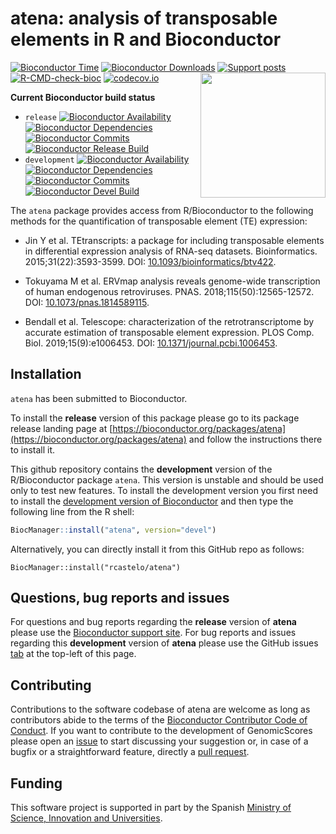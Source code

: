 # atena: analysis of transposable elements in R and Bioconductor

[![Bioconductor Time](https://bioconductor.org/shields/years-in-bioc/atena.svg)](https://bioconductor.org/packages/release/bioc/html/atean.html "How long has been atena in a release of Bioconductor")
[![Bioconductor Downloads](https://bioconductor.org/shields/downloads/release/atena.svg)](https://bioconductor.org/packages/stats/bioc/atena/ "Ranking by number of downloads. A lower number means the package is downloaded more frequently. Determined within a package type (software, experiment, annotation, workflow) and uses the number of distinct IPs for the last 12 months.")
[![Support posts](https://bioconductor.org/shields/posts/atena.svg)](https://support.bioconductor.org/t/atena/ "Support site activity on atena, last 6 months: answered posts/total posts.")
[![R-CMD-check-bioc](https://github.com/rcastelo/atena/workflows/R-CMD-check-bioc/badge.svg)](https://github.com/rcastelo/atena/actions?query=workflow%3AR-CMD-check-bioc)
[![codecov.io](https://codecov.io/github/rcastelo/atena/coverage.svg?branch=devel)](https://app.codecov.io/github/rcastelo/atena?branch=devel)
<img align="right" src="https://raw.githubusercontent.com/Bioconductor/BiocStickers/master/atena/atena.png" height="200"/>

**Current Bioconductor build status**
- `release` [![Bioconductor Availability](https://bioconductor.org/shields/availability/release/atena.svg)](https://bioconductor.org/packages/release/bioc/html/atena.html#archives "Whether atena release is available on all platforms")
[![Bioconductor Dependencies](https://bioconductor.org/shields/dependencies/release/atena.svg)](https://bioconductor.org/packages/release/bioc/html/atena.html#since "Number of recursive dependencies needed to install package")
[![Bioconductor Commits](https://bioconductor.org/shields/lastcommit/release/bioc/atena.svg)](https://bioconductor.org/checkResults/release/bioc-LATEST/atena "Time since last commit, possible values: today, < 1 week, < 1 month, < 3 months, since release, before release")
[![Bioconductor Release Build](https://bioconductor.org/shields/build/release/bioc/atena.svg)](https://bioconductor.org/checkResults/release/bioc-LATEST/atena/ "Bioconductor release build")
- `development` [![Bioconductor Availability](https://bioconductor.org/shields/availability/devel/atena.svg)](https://bioconductor.org/packages/devel/bioc/html/atena.html#archives "Whether atena devel is available on all platforms")
[![Bioconductor Dependencies](https://bioconductor.org/shields/dependencies/devel/atena.svg)](https://bioconductor.org/packages/devel/bioc/html/atena.html#since "Number of recursive dependencies needed to install package")
[![Bioconductor Commits](https://bioconductor.org/shields/lastcommit/devel/bioc/atena.svg)](https://bioconductor.org/checkResults/devel/bioc-LATEST/atena "Time since last commit, possible values: today, < 1 week, < 1 month, < 3 months, since release, before release")
[![Bioconductor Devel Build](https://bioconductor.org/shields/build/devel/bioc/atena.svg)](https://bioconductor.org/checkResults/devel/bioc-LATEST/atena/ "Bioconductor devel build")

The `atena` package provides access from R/Bioconductor to the following
methods for the quantification of transposable element (TE) expression:

* Jin Y et al. TEtranscripts: a package for including transposable elements
  in differential expression analysis of RNA-seq datasets.
  Bioinformatics. 2015;31(22):3593-3599. DOI:
  [10.1093/bioinformatics/btv422](https://doi.org/10.1093/bioinformatics/btv422).

* Tokuyama M et al. ERVmap analysis reveals genome-wide transcription of human
  endogenous retroviruses. PNAS. 2018;115(50):12565-12572. DOI:
  [10.1073/pnas.1814589115](https://doi.org/10.1073/pnas.1814589115).

* Bendall et al. Telescope: characterization of the retrotranscriptome by
  accurate estimation of transposable element expression.
  PLOS Comp. Biol. 2019;15(9):e1006453. DOI:
  [10.1371/journal.pcbi.1006453](https://doi.org/10.1371/journal.pcbi.1006453).

## Installation

`atena` has been submitted to Bioconductor.

To install the __release__ version of this package please go to its package
release landing page at
[https://bioconductor.org/packages/atena](https://bioconductor.org/packages/atena)
and follow the instructions there to install it.

This github repository contains the __development__ version of the
R/Bioconductor package `atena`. This version is unstable and should be used
only to test new features. To install the development version you first need to
install the
[development version of Bioconductor](https://bioconductor.org/developers/how-to/useDevel)
and then type the following line from the R shell:

```r
BiocManager::install("atena", version="devel")
```

Alternatively, you can directly install it from this GitHub repo as follows:

```
BiocManager::install("rcastelo/atena")
```

## Questions, bug reports and issues

For questions and bug reports regarding the __release__ version of **atena**
please use the
[Bioconductor support site](https://support.bioconductor.org "Bioconductor support site").
For bug reports and issues regarding this __development__ version of **atena**
please use the GitHub issues [tab](https://github.com/rcastelo/atena/issues) at
the top-left of this page.

## Contributing

Contributions to the software codebase of atena are welcome as long as
contributors abide to the terms of the
[Bioconductor Contributor Code of Conduct](https://bioconductor.org/about/code-of-conduct).
If you want to contribute to the development of GenomicScores please open an
[issue](https://github.com/rcastelo/atena/issues) to start discussing your
suggestion or, in case of a bugfix or a straightforward feature, directly a
[pull request](https://github.com/rcastelo/atena/pulls).

## Funding

This software project is supported in part by the Spanish
[Ministry of Science, Innovation and Universities](https://www.ciencia.gob.es).
